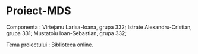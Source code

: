 # Proiect-MDS

Componenta :
Virtejanu Larisa-Ioana, grupa 332;
Istrate Alexandru-Cristian, grupa 331;
Mustatoiu Ioan-Sebastian, grupa 332;

Tema proiectului : Biblioteca online.
